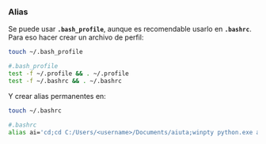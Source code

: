 ### Alias

Se puede usar **`.bash_profile`**, aunque es recomendable usarlo en **`.bashrc`**. 
Para eso hacer crear un archivo de perfil:

```sh
touch ~/.bash_profile

#.bash_profile
test -f ~/.profile && . ~/.profile
test -f ~/.bashrc && . ~/.bashrc
```

Y crear alias permanentes en:
```sh
touch ~/.bashrc

#.bashrc
alias ai='cd;cd C:/Users/<username>/Documents/aiuta;winpty python.exe a.py'
```
